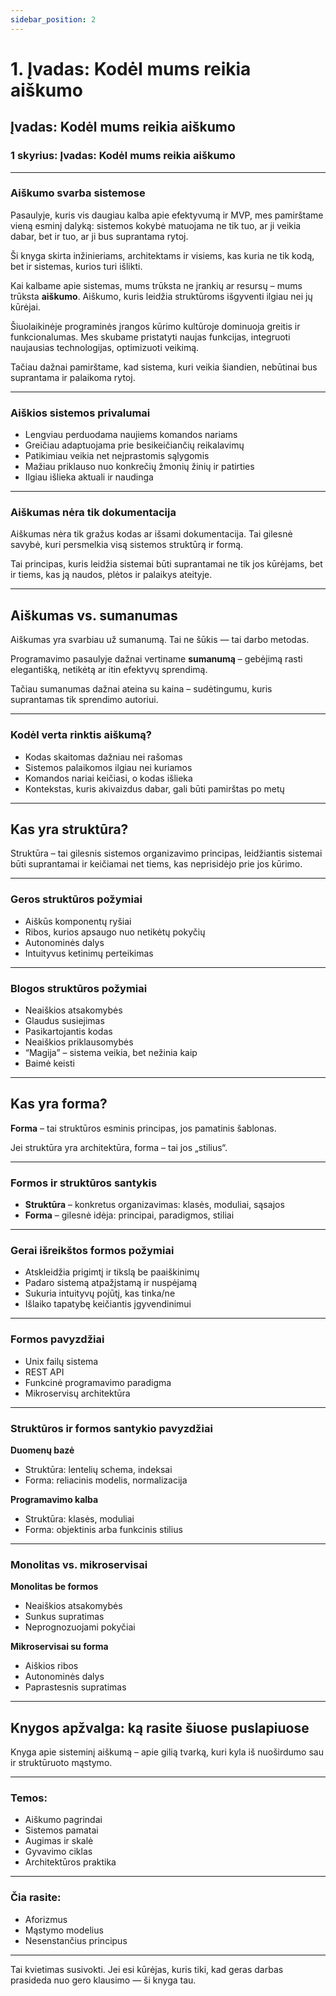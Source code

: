 ```yaml
---
sidebar_position: 2
---
```


# 1. Įvadas: Kodėl mums reikia aiškumo

## Įvadas: Kodėl mums reikia aiškumo

### 1 skyrius: Įvadas: Kodėl mums reikia aiškumo

---

### Aiškumo svarba sistemose

Pasaulyje, kuris vis daugiau kalba apie efektyvumą ir MVP, mes pamirštame vieną esminį dalyką: sistemos kokybė matuojama ne tik tuo, ar ji veikia dabar, bet ir tuo, ar ji bus suprantama rytoj.

Ši knyga skirta inžinieriams, architektams ir visiems, kas kuria ne tik kodą, bet ir sistemas, kurios turi išlikti. 

Kai kalbame apie sistemas, mums trūksta ne įrankių ar resursų – mums trūksta **aiškumo**. Aiškumo, kuris leidžia struktūroms išgyventi ilgiau nei jų kūrėjai.

Šiuolaikinėje programinės įrangos kūrimo kultūroje dominuoja greitis ir funkcionalumas. Mes skubame pristatyti naujas funkcijas, integruoti naujausias technologijas, optimizuoti veikimą. 

Tačiau dažnai pamirštame, kad sistema, kuri veikia šiandien, nebūtinai bus suprantama ir palaikoma rytoj.

---

### Aiškios sistemos privalumai

- Lengviau perduodama naujiems komandos nariams  
- Greičiau adaptuojama prie besikeičiančių reikalavimų  
- Patikimiau veikia net neįprastomis sąlygomis  
- Mažiau priklauso nuo konkrečių žmonių žinių ir patirties  
- Ilgiau išlieka aktuali ir naudinga  

---

### Aiškumas nėra tik dokumentacija

Aiškumas nėra tik gražus kodas ar išsami dokumentacija. Tai gilesnė savybė, kuri persmelkia visą sistemos struktūrą ir formą. 

Tai principas, kuris leidžia sistemai būti suprantamai ne tik jos kūrėjams, bet ir tiems, kas ją naudos, plėtos ir palaikys ateityje.

---

## Aiškumas vs. sumanumas

Aiškumas yra svarbiau už sumanumą. Tai ne šūkis — tai darbo metodas.

Programavimo pasaulyje dažnai vertiname **sumanumą** – gebėjimą rasti elegantišką, netikėtą ar itin efektyvų sprendimą. 

Tačiau sumanumas dažnai ateina su kaina – sudėtingumu, kuris suprantamas tik sprendimo autoriui.

---

### Kodėl verta rinktis aiškumą?

- Kodas skaitomas dažniau nei rašomas  
- Sistemos palaikomos ilgiau nei kuriamos  
- Komandos nariai keičiasi, o kodas išlieka  
- Kontekstas, kuris akivaizdus dabar, gali būti pamirštas po metų  

---

## Kas yra struktūra?

Struktūra – tai gilesnis sistemos organizavimo principas, leidžiantis sistemai būti suprantamai ir keičiamai net tiems, kas neprisidėjo prie jos kūrimo.

---

### Geros struktūros požymiai

- Aiškūs komponentų ryšiai  
- Ribos, kurios apsaugo nuo netikėtų pokyčių  
- Autonominės dalys  
- Intuityvus ketinimų perteikimas  

---

### Blogos struktūros požymiai

- Neaiškios atsakomybės  
- Glaudus susiejimas  
- Pasikartojantis kodas  
- Neaiškios priklausomybės  
- “Magija” – sistema veikia, bet nežinia kaip  
- Baimė keisti  

---

## Kas yra forma?

**Forma** – tai struktūros esminis principas, jos pamatinis šablonas. 

Jei struktūra yra architektūra, forma – tai jos „stilius“.

---

### Formos ir struktūros santykis

- **Struktūra** – konkretus organizavimas: klasės, moduliai, sąsajos  
- **Forma** – gilesnė idėja: principai, paradigmos, stiliai  

---

### Gerai išreikštos formos požymiai

- Atskleidžia prigimtį ir tikslą be paaiškinimų  
- Padaro sistemą atpažįstamą ir nuspėjamą  
- Sukuria intuityvų pojūtį, kas tinka/ne  
- Išlaiko tapatybę keičiantis įgyvendinimui  

---

### Formos pavyzdžiai

- Unix failų sistema  
- REST API  
- Funkcinė programavimo paradigma  
- Mikroservisų architektūra  

---

### Struktūros ir formos santykio pavyzdžiai

**Duomenų bazė**  
- Struktūra: lentelių schema, indeksai  
- Forma: reliacinis modelis, normalizacija  

**Programavimo kalba**  
- Struktūra: klasės, moduliai  
- Forma: objektinis arba funkcinis stilius  

---

### Monolitas vs. mikroservisai

**Monolitas be formos**  
- Neaiškios atsakomybės  
- Sunkus supratimas  
- Neprognozuojami pokyčiai  

**Mikroservisai su forma**  
- Aiškios ribos  
- Autonominės dalys  
- Paprastesnis supratimas  

---

## Knygos apžvalga: ką rasite šiuose puslapiuose

Knyga apie sisteminį aiškumą – apie gilią tvarką, kuri kyla iš nuoširdumo sau ir struktūruoto mąstymo.

---

### Temos:

- Aiškumo pagrindai  
- Sistemos pamatai  
- Augimas ir skalė  
- Gyvavimo ciklas  
- Architektūros praktika  

---

### Čia rasite:

- Aforizmus  
- Mąstymo modelius  
- Nesenstančius principus  

---

Tai kvietimas susivokti. Jei esi kūrėjas, kuris tiki, kad geras darbas prasideda nuo gero klausimo — ši knyga tau.
